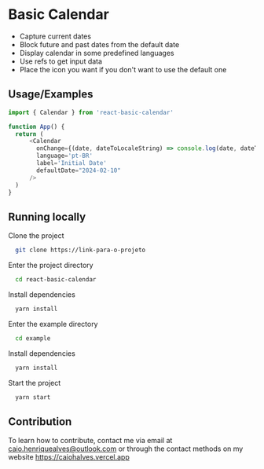 # Basic Calendar

- Capture current dates
- Block future and past dates from the default date
- Display calendar in some predefined languages
- Use refs to get input data
- Place the icon you want if you don't want to use the default one

## Usage/Examples

```javascript
import { Calendar } from 'react-basic-calendar'

function App() {
  return (
      <Calendar
        onChange={(date, dateToLocaleString) => console.log(date, dateToLocaleString)}
        language='pt-BR'
        label='Initial Date'
        defaultDate="2024-02-10"
      />
  )
}
```

## Running locally

Clone the project
```bash
  git clone https://link-para-o-projeto
```

Enter the project directory
```bash
  cd react-basic-calendar
```

Install dependencies
```bash
  yarn install
```

Enter the example directory
```bash
  cd example
```

Install dependencies
```bash
  yarn install
```

Start the project
```bash
  yarn start
```

## Contribution

To learn how to contribute, contact me via email at caio.henriquealves@outlook.com or through the contact methods on my website https://caiohalves.vercel.app